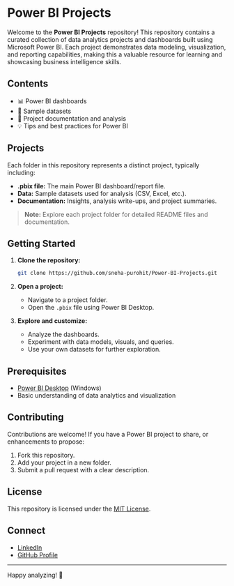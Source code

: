 # Power BI Projects

Welcome to the **Power BI Projects** repository! This repository contains a curated collection of data analytics projects and dashboards built using Microsoft Power BI. Each project demonstrates data modeling, visualization, and reporting capabilities, making this a valuable resource for learning and showcasing business intelligence skills.

## Contents

- 📊 Power BI dashboards
- 📁 Sample datasets
- 📝 Project documentation and analysis
- 💡 Tips and best practices for Power BI

## Projects

Each folder in this repository represents a distinct project, typically including:

- **.pbix file:** The main Power BI dashboard/report file.
- **Data:** Sample datasets used for analysis (CSV, Excel, etc.).
- **Documentation:** Insights, analysis write-ups, and project summaries.

> **Note:** Explore each project folder for detailed README files and documentation.

## Getting Started

1. **Clone the repository:**
   ```bash
   git clone https://github.com/sneha-purohit/Power-BI-Projects.git
   ```

2. **Open a project:**
   - Navigate to a project folder.
   - Open the `.pbix` file using Power BI Desktop.

3. **Explore and customize:**
   - Analyze the dashboards.
   - Experiment with data models, visuals, and queries.
   - Use your own datasets for further exploration.

## Prerequisites

- [Power BI Desktop](https://powerbi.microsoft.com/desktop/) (Windows)
- Basic understanding of data analytics and visualization

## Contributing

Contributions are welcome! If you have a Power BI project to share, or enhancements to propose:

1. Fork this repository.
2. Add your project in a new folder.
3. Submit a pull request with a clear description.

## License

This repository is licensed under the [MIT License](LICENSE).

## Connect

- [LinkedIn](https://www.linkedin.com/in/sneha-purohit/)
- [GitHub Profile](https://github.com/sneha-purohit)

---

Happy analyzing! 🚀
